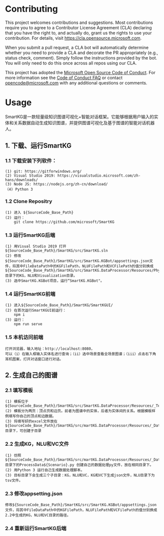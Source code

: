 # Contributing

This project welcomes contributions and suggestions.  Most contributions require you to agree to a
Contributor License Agreement (CLA) declaring that you have the right to, and actually do, grant us
the rights to use your contribution. For details, visit https://cla.opensource.microsoft.com.

When you submit a pull request, a CLA bot will automatically determine whether you need to provide
a CLA and decorate the PR appropriately (e.g., status check, comment). Simply follow the instructions
provided by the bot. You will only need to do this once across all repos using our CLA.

This project has adopted the [Microsoft Open Source Code of Conduct](https://opensource.microsoft.com/codeofconduct/).
For more information see the [Code of Conduct FAQ](https://opensource.microsoft.com/codeofconduct/faq/) or
contact [opencode@microsoft.com](mailto:opencode@microsoft.com) with any additional questions or comments.


# Usage

SmartKG是一款轻量级知识图谱可视化+智能对话框架。它能够根据用户输入的实体和关系数据自动生成知识图谱，并提供图谱可视化及基于图谱的智能对话机器人。

## 1. 下载、运行SmartKG

### 1.1 下载安装下列软件： 

	(1) git: https://gitforwindows.org/
	(2) Visual Studio 2019: https://visualstudio.microsoft.com/zh-hans/downloads/ 	
	(3) Node JS: https://nodejs.org/zh-cn/download/
	（4) Python 3

### 1.2 Clone Repositry

	(1) 进入 ${SourceCode_Base_Path}
	(2) 运行：
		git clone https://github.com/microsoft/SmartKG

### 1.3 运行SmartKG后端
	
	(1) 用Visual Studio 2019 打开 ${SourceCode_Base_Path}/SmartKG/src/SmartKG.sln
	(2) 修改${SourceCode_Base_Path}/SmartKG/src/SmartKG.KGBot/appsettings.json文件，将其中FileDataPath中的KGFilePath，NLUFilePath和VCFilePath的值分别换成${SourceCode_Base_Path}/SmartKG/src/SmartKG.DataProcessor/Resources/Physics2目录下的KG，NLU和Visualization目录。
	(3) 选中SmartKG.KGBot项目，运行“SmartKG.KGBot"。

### 1.4 运行SmartKG前端

	(1) 进入${SourceCode_Base_Path}/SmartKG/SmartKGUI/
	(2) 在首次运行SmartKGUI前运行：
		npm i
	(3) 运行：
		npm run serve

### 1.5 本机访问前端

	打开浏览器，输入地址：http://localhost:8080，
	可以（i）在输入框输入实体名进行查询；（ii）选中场景查看全场景图谱；（iii）点击右下角耳机图案，打开对话窗口进行对话。

## 2. 生成自己的图谱

### 2.1 填写模板

	(1) 模板位于 ${SourceCode_Base_Path}/SmartKG/src/SmartKG.DataProcessor/Resources/_Template/SmartKG_KGDesc_Template.xlsx
	(2) 模板分为两页：顶点页和边页。前者为图谱中的实体，后者为实体间的关系。根据模板样例填写你自己的顶点和边数据。
	(3) 将填写好的excel文件放在${SourceCode_Base_Path}/SmartKG/src/martKG.DataProcessor/Resources/_DataPreProcess/excel/目录下，可创建子目录

### 2.2 生成KG，NLU和VC文件

	(1) 仿照${SourceCode_Base_Path}/SmartKG/src/martKG.DataProcessor/Resources/_DataPreProcess/scripts/目录下的ProcessData${Scenario}.py 创建自己的数据处理py文件，放在相同目录下。
	(2) 用Python 3 运行自己生成数据处理脚本。
	(3) 目标目录下会生成三个子目录：KG，NLU和VC，KG和VC下生成json文件，NLU目录下为tsv文件。

### 2.3 修改appsetting.json

	修改${SourceCode_Base_Path}/SmartKG/src/SmartKG.KGBot/appsettings.json文件，将其中FileDataPath中的KGFilePath，NLUFilePath和VCFilePath的值分别换成2.2中生成的KG，NLU和VC目录的路径。

### 2.4 重新运行SmartKG后端
